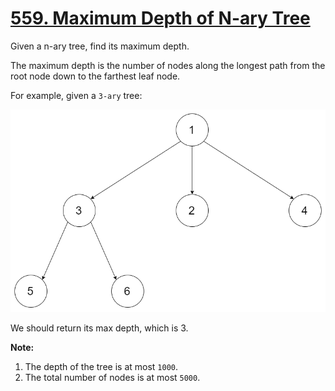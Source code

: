 # [559. Maximum Depth of N-ary Tree](https://leetcode.com/problems/maximum-depth-of-n-ary-tree/)

Given a n-ary tree, find its maximum depth.

The maximum depth is the number of nodes along the longest path from the root node down to the farthest leaf node.

For example, given a `3-ary` tree:

![nary tree](narytreeexample.png)

We should return its max depth, which is 3.

**Note:**

1. The depth of the tree is at most `1000`.
2. The total number of nodes is at most `5000`.
